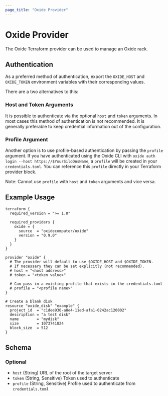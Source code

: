```yaml
---
page_title: "Oxide Provider"
---
```


# Oxide Provider

The Oxide Terraform provider can be used to manage an Oxide rack.

## Authentication

As a preferred method of authentication, export the `OXIDE_HOST` and `OXIDE_TOKEN` environment variables with their corresponding values.

There are a two alternatives to this:

### Host and Token Arguments
It is possible to authenticate via the optional `host` and `token` arguments. In most cases this method of authentication is not recommended. It is generally preferable to keep credential information out of the configuration.

### Profile Argument
Another option is to use profile-based authentication by passing the `profile` argument. If you have authenticated using the Oxide CLI with `oxide auth login --host https://$YourSiloDnsName`, a `profile` will be created in your `credentials.toml`. You can reference this `profile` directly in your Terraform provider block.

Note: Cannot use `profile` with `host` and `token` arguments and vice versa.

## Example Usage

```hcl
terraform {
  required_version = ">= 1.0"

  required_providers {
    oxide = {
      source  = "oxidecomputer/oxide"
      version = "0.9.0"
    }
  }
}

provider "oxide" {
  # The provider will default to use $OXIDE_HOST and $OXIDE_TOKEN.
  # If necessary they can be set explicitly (not recommended).
  # host = "<host address>"
  # token = "<token value>"

  # Can pass in a existing profile that exists in the credentials.toml
  # profile = "<profile name>"
}

# Create a blank disk
resource "oxide_disk" "example" {
  project_id  = "c1dee930-a8e4-11ed-afa1-0242ac120002"
  description = "a test disk"
  name        = "mydisk"
  size        = 1073741824
  block_size  = 512
}
```

## Schema

### Optional

- `host` (String) URL of the root of the target server
- `token` (String, Sensitive) Token used to authenticate
- `profile` (String, Sensitive) Profile used to authenticate from `credentials.toml`
